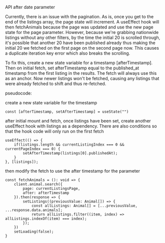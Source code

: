 API after date parameter

Currently, there is an issue with the pagination. As is, once you get to the end of the listings array, the page state will increment. A useEffect hook will then fetchAnimals because the page was updated and use the new page state for the page parameter. However, because we're grabbing nationwide listings without any other filters, by the time the initial 20 is scrolled through, it's possible that another 20 have been published already thus making the initial 20 we fetched on the first page on the second page now. This causes a duplicate iteration key error which also breaks the scrolling. 

To fix this, create a new state variable for a timestamp [afterTimestamp]. Then on initial fetch, set afterTimestamp equal to the published_at timestamp from the first listing in the results. The fetch will always use this as an anchor. Now newer listings won't be fetched, causing any listings that were already fetched to shift and thus re-fetched. 

pseudocode:

create a new state variable for the timestamp
~~~
const [afterTimestamp, setAfterTimestamp] = useState("")
~~~


after initial mount and fetch, once listings have been set, create another useEffect hook with listings as a dependency. There are also conditions so that the hook code will only run on the first fetch
~~~
useEffect(() => {
    if(listings.length && currentListingIndex === 0 && currentPageIndex === 0) {
        setAfterTimestamp(listings[0].publishedAt);
    }
}, [listings]);
~~~


then modify the fetch to use the after timestamp for the parameter
~~~
const fetchAnimals = (): void => {
    client.animal.search({
        page: currentListingsPage,
        after: afterTimestamp
    }).then(response => {
        setListings((previousValue: Animal[]) => {
            const allListings: Animal[] = [...previousValue, ...response.data.animals];
            return allListings.filter((item, index) => allListings.indexOf(item) === index);
        });
    })
    setLoading(false);
}
~~~